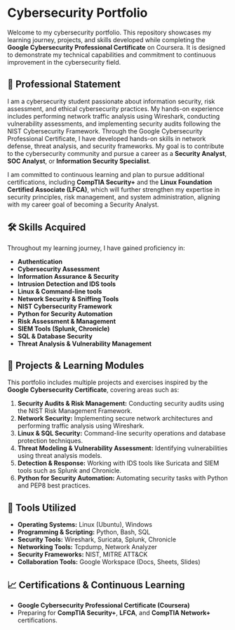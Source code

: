 # Cybersecurity Portfolio

Welcome to my cybersecurity portfolio. This repository showcases my learning journey, projects, and skills developed while completing the **Google Cybersecurity Professional Certificate** on Coursera. It is designed to demonstrate my technical capabilities and commitment to continuous improvement in the cybersecurity field.

## 📌 Professional Statement
I am a cybersecurity student passionate about information security, risk assessment, and ethical cybersecurity practices. My hands-on experience includes performing network traffic analysis using Wireshark, conducting vulnerability assessments, and implementing security audits following the NIST Cybersecurity Framework. Through the Google Cybersecurity Professional Certificate, I have developed hands-on skills in network defense, threat analysis, and security frameworks. My goal is to contribute to the cybersecurity community and pursue a career as a **Security Analyst**, **SOC Analyst**, or **Information Security Specialist**.

I am committed to continuous learning and plan to pursue additional certifications, including **CompTIA Security+** and the **Linux Foundation Certified Associate (LFCA)**, which will further strengthen my expertise in security principles, risk management, and system administration, aligning with my career goal of becoming a Security Analyst.

## 🛠️ Skills Acquired
Throughout my learning journey, I have gained proficiency in:
- **Authentication**
- **Cybersecurity Assessment**
- **Information Assurance & Security**
- **Intrusion Detection and IDS tools**
- **Linux & Command-line tools**
- **Network Security & Sniffing Tools**
- **NIST Cybersecurity Framework**
- **Python for Security Automation**
- **Risk Assessment & Management**
- **SIEM Tools (Splunk, Chronicle)**
- **SQL & Database Security**
- **Threat Analysis & Vulnerability Management**

## 📂 Projects & Learning Modules
This portfolio includes multiple projects and exercises inspired by the **Google Cybersecurity Certificate**, covering areas such as:

1. **Security Audits & Risk Management:** Conducting security audits using the NIST Risk Management Framework.
2. **Network Security:** Implementing secure network architectures and performing traffic analysis using Wireshark.
3. **Linux & SQL Security:** Command-line security operations and database protection techniques.
4. **Threat Modeling & Vulnerability Assessment:** Identifying vulnerabilities using threat analysis models.
5. **Detection & Response:** Working with IDS tools like Suricata and SIEM tools such as Splunk and Chronicle.
6. **Python for Security Automation:** Automating security tasks with Python and PEP8 best practices.

## 🧰 Tools Utilized
- **Operating Systems:** Linux (Ubuntu), Windows
- **Programming & Scripting:** Python, Bash, SQL
- **Security Tools:** Wireshark, Suricata, Splunk, Chronicle
- **Networking Tools:** Tcpdump, Network Analyzer
- **Security Frameworks:** NIST, MITRE ATT&CK
- **Collaboration Tools:** Google Workspace (Docs, Sheets, Slides)

## 📈 Certifications & Continuous Learning
- **Google Cybersecurity Professional Certificate (Coursera)**
- Preparing for **CompTIA Security+**, **LFCA**, and **CompTIA Network+** certifications.


